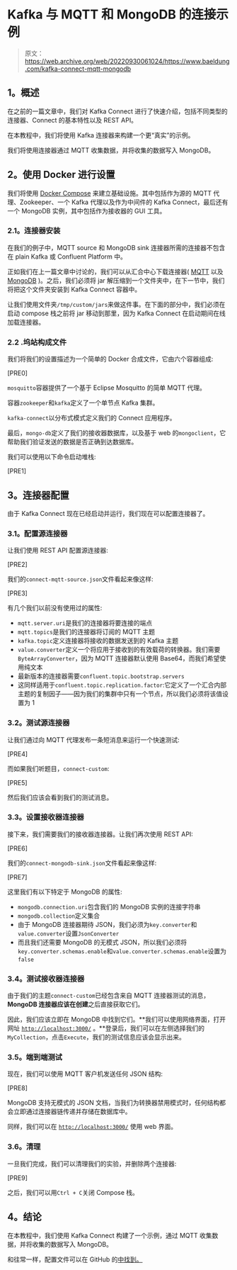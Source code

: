 # Kafka 与 MQTT 和 MongoDB 的连接示例

> 原文：<https://web.archive.org/web/20220930061024/https://www.baeldung.com/kafka-connect-mqtt-mongodb>

## **1。概述**

在之前的一篇文章中，我们对 Kafka Connect 进行了快速介绍，包括不同类型的连接器、Connect 的基本特性以及 REST API。

在本教程中，我们将使用 Kafka 连接器来构建一个更“真实”的示例。

我们将使用连接器通过 MQTT 收集数据，并将收集的数据写入 MongoDB。

## **2。使用 Docker** 进行设置

我们将使用 [Docker Compose](https://web.archive.org/web/20220628150737/https://docs.docker.com/compose/) 来建立基础设施。其中包括作为源的 MQTT 代理、Zookeeper、一个 Kafka 代理以及作为中间件的 Kafka Connect，最后还有一个 MongoDB 实例，其中包括作为接收器的 GUI 工具。

### **2.1。连接器安装**

在我们的例子中，MQTT source 和 MongoDB sink 连接器所需的连接器不包含在 plain Kafka 或 Confluent Platform 中。

正如我们在上一篇文章中讨论的，我们可以从汇合中心下载连接器( [MQTT](https://web.archive.org/web/20220628150737/https://www.confluent.io/connector/kafka-connect-mqtt/) 以及 [MongoDB](https://web.archive.org/web/20220628150737/https://www.confluent.io/connector/kafka-connect-mongodb-sink/) )。之后，我们必须将 jar 解压缩到一个文件夹中，在下一节中，我们将把这个文件夹安装到 Kafka Connect 容器中。

让我们使用文件夹`/tmp/custom/jars`来做这件事。在下面的部分中，我们必须在启动 compose 栈之前将 jar 移动到那里，因为 Kafka Connect 在启动期间在线加载连接器。

### **2.2 .坞站构成文件**

我们将我们的设置描述为一个简单的 Docker 合成文件，它由六个容器组成:

[PRE0]

`mosquitto`容器提供了一个基于 Eclipse Mosquitto 的简单 MQTT 代理。

容器`zookeeper`和`kafka`定义了一个单节点 Kafka 集群。

`kafka-connect`以分布式模式定义我们的 Connect 应用程序。

最后，`mongo-db`定义了我们的接收器数据库，以及基于 web 的`mongoclient`，它帮助我们验证发送的数据是否正确到达数据库。

我们可以使用以下命令启动堆栈:

[PRE1]

## **3。连接器配置**

由于 Kafka Connect 现在已经启动并运行，我们现在可以配置连接器了。

### **3.1。配置源连接器**

让我们使用 REST API 配置源连接器:

[PRE2]

我们的`connect-mqtt-source.json`文件看起来像这样:

[PRE3]

有几个我们以前没有使用过的属性:

*   `mqtt.server.uri`是我们的连接器将要连接的端点
*   `mqtt.topics`是我们的连接器将订阅的 MQTT 主题
*   `kafka.topic`定义连接器将接收的数据发送到的 Kafka 主题
*   `value.converter`定义一个将应用于接收到的有效载荷的转换器。我们需要`ByteArrayConverter`，因为 MQTT 连接器默认使用 Base64，而我们希望使用纯文本
*   最新版本的连接器需要`confluent.topic.bootstrap.servers`
*   这同样适用于`confluent.topic.replication.factor`:它定义了一个汇合内部主题的复制因子——因为我们的集群中只有一个节点，所以我们必须将该值设置为 1

### **3.2。测试源连接器**

让我们通过向 MQTT 代理发布一条短消息来运行一个快速测试:

[PRE4]

而如果我们听题目，`connect-custom`:

[PRE5]

然后我们应该会看到我们的测试消息。

### **3.3。设置接收器连接器**

接下来，我们需要我们的接收器连接器。让我们再次使用 REST API:

[PRE6]

我们的`connect-mongodb-sink.json`文件看起来像这样:

[PRE7]

这里我们有以下特定于 MongoDB 的属性:

*   `mongodb.connection.uri`包含我们的 MongoDB 实例的连接字符串
*   `mongodb.collection`定义集合
*   由于 MongoDB 连接器期待 JSON，我们必须为`key.converter`和`value.converter`设置`JsonConverter`
*   而且我们还需要 MongoDB 的无模式 JSON，所以我们必须将`key.converter.schemas.enable`和`value.converter.schemas.enable`设置为`false`

### **3.4。测试接收器连接器**

由于我们的主题`connect-custom`已经包含来自 MQTT 连接器测试的消息，**MongoDB 连接器应该在创建**之后直接获取它们。

因此，我们应该立即在 MongoDB 中找到它们。**我们可以使用网络界面，打开网址 [`http://localhost:3000/`](https://web.archive.org/web/20220628150737/http://localhost:3000/) 。**登录后，我们可以在左侧选择我们的`MyCollection`，点击`Execute`，我们的测试信息应该会显示出来。

### **3.5。端到端测试**

现在，我们可以使用 MQTT 客户机发送任何 JSON 结构:

[PRE8]

MongoDB 支持无模式的 JSON 文档，当我们为转换器禁用模式时，任何结构都会立即通过连接器链传递并存储在数据库中。

同样，我们可以在 [`http://localhost:3000/`](https://web.archive.org/web/20220628150737/http://localhost:3000/) 使用 web 界面。

### 3.6。清理

一旦我们完成，我们可以清理我们的实验，并删除两个连接器:

[PRE9]

之后，我们可以用`Ctrl + C`关闭 Compose 栈。

## **4。结论**

在本教程中，我们使用 Kafka Connect 构建了一个示例，通过 MQTT 收集数据，并将收集的数据写入 MongoDB。

和往常一样，配置文件可以在 GitHub 的[中找到。](https://web.archive.org/web/20220628150737/https://github.com/eugenp/tutorials/tree/master/apache-kafka)